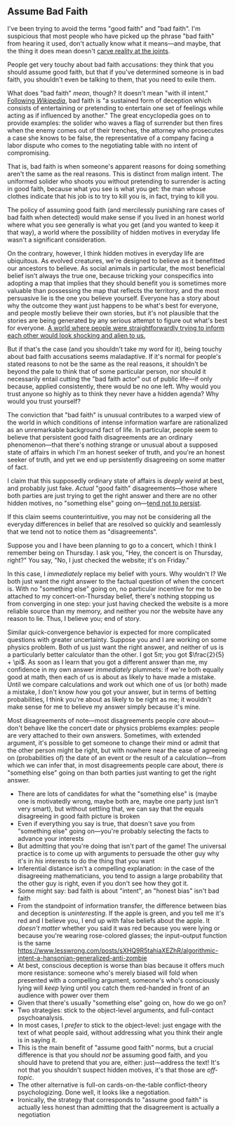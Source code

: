 ## Assume Bad Faith

I've been trying to avoid the terms "good faith" and "bad faith". I'm suspicious that most people who have picked up the phrase "bad faith" from hearing it used, don't actually know what it means—and maybe, that the thing it does mean doesn't [carve reality at the joints](https://www.lesswrong.com/posts/esRZaPXSHgWzyB2NL/where-to-draw-the-boundaries).

People get very touchy about bad faith accusations: they think that you should assume good faith, but that if you've determined someone is in bad faith, you shouldn't even be talking to them, that you need to exile them.

What does "bad faith" _mean_, though? It doesn't mean "with ill intent." [Following _Wikipedia_](https://en.wikipedia.org/wiki/Bad_faith), bad faith is "a sustained form of deception which consists of entertaining or pretending to entertain one set of feelings while acting as if influenced by another." The great encyclopedia goes on to provide examples: the solider who waves a flag of surrender but then fires when the enemy comes out of their trenches, the attorney who prosecutes a case she knows to be false, the representative of a company facing a labor dispute who comes to the negotiating table with no intent of compromising.

That is, bad faith is when someone's apparent reasons for doing something aren't the same as the real reasons. This is distinct from malign intent. The uniformed solider who shoots you without pretending to surrender is acting in good faith, because what you see is what you get: the man whose clothes indicate that his job is to try to kill you is, in fact, trying to kill you.

The policy of assuming good faith (and mercilessly punishing rare cases of bad faith when detected) would make sense if you lived in an honest world where what you see generally is what you get (and you wanted to keep it that way), a world where the possibility of hidden motives in everyday life wasn't a significant consideration.

On the contrary, however, I think hidden motives in everyday life are ubiquitous. As evolved creatures, we're designed to believe as it benefitted our ancestors to believe. As social animals in particular, the most beneficial belief isn't always the true one, because tricking your conspecifics into adopting a map that implies that they should benefit you is sometimes more valuable than possessing the map that reflects the territory, and the most persuasive lie is the one you believe yourself. Everyone has a story about why the outcome they want just happens to be what's best for everyone, and people mostly believe their own stories, but it's not plausible that the stories are being generated by any serious attempt to figure out what's best for everyone. [A world where people were straightforwardly trying to inform each other would look shocking and alien to us.](https://www.lesswrong.com/posts/h2Hk2c2Gp5sY4abQh/lack-of-social-grace-is-an-epistemic-virtue)

But if that's the case (and you shouldn't take my word for it), being touchy about bad faith accusations seems maladaptive. If it's normal for people's stated reasons to not be the same as the real reasons, it shouldn't be beyond the pale to think that of some particular person, nor should it necessarily entail cutting the "bad faith actor" out of public life—if only because, applied consistently, there would be no one left. Why would you trust anyone so highly as to think they never have a hidden agenda? Why would you trust yourself?

The conviction that "bad faith" is unusual contributes to a warped view of the world in which conditions of intense information warfare are rationalized as an unremarkable background fact of life. In particular, people seem to believe that persistent good faith disagreements are an ordinary phenomenon—that there's nothing strange or unusual about a supposed state of affairs in which I'm an honest seeker of truth, and you're an honest seeker of truth, and yet we end up persistently disagreeing on some matter of fact.

I claim that this supposedly ordinary state of affairs is _deeply weird_ at best, and probably just fake. _Actual_ "good faith" disagreements—those where both parties are just trying to get the right answer and there are no other hidden motives, no "something else" going on—[tend not to persist](https://www.lesswrong.com/posts/iThwqe3yPog56ytyq/aiming-for-convergence-is-like-discouraging-betting).

If this claim seems counterintuitive, you may not be considering all the everyday differences in belief that are resolved so quickly and seamlessly that we tend not to notice them as "disagreements".

Suppose you and I have been planning to go to a concert, which I think I remember being on Thursday. I ask you, "Hey, the concert is on Thursday, right?" You say, "No, I just checked the website; it's on Friday."

In this case, I _immediately_ replace my belief with yours. Why wouldn't I? We both just want the right answer to the factual question of when the concert is. With no "something else" going on, no particular incentive for me to be attached to my concert-on-Thursday belief, there's nothing stopping us from converging in one step: your just having checked the website is a more reliable source than my memory, and neither you nor the website have any reason to lie. Thus, I believe you; end of story.

Similar quick-convergence behavior is expected for more complicated questions with greater uncertainty. Suppose you and I are working on some physics problem. Both of us just want the right answer, and neither of us is a particularly better calculator than the other. I got $5 \pi$; you got $\frac{2}{5} + \pi$. As soon as I learn that you got a different answer than me, my confidence in my own answer _immediately_ plummets: if we're both equally good at math, then each of us is about as likely to have made a mistake. Until we compare calculations and work out which one of us (or both) made a mistake, I don't know _how_ you got your answer, but in terms of betting probabilities, I think you're about as likely to be right as me; it wouldn't make sense for me to believe my answer simply because it's mine.

Most disagreements of note—most disagreements people _care_ about—don't behave like the concert date or physics problems examples: people are very attached to their own answers. Sometimes, with extended argument, it's possible to get someone to change their mind or admit that the other person might be right, but with nowhere near the ease of agreeing on (probabilities of) the date of an event or the result of a calculation—from which we can infer that, in most disagreements people care about, there _is_ "something else" going on than both parties just wanting to get the right answer.


 * There are lots of candidates for what the "something else" is (maybe one is motivatedly wrong, maybe both are, maybe one party just isn't very smart), but without settling that, we can say that the equals disagreeing in good faith picture is broken
 * Even if everything you say is true, that doesn't save you from "something else" going on—you're probably selecting the facts to advance your interests
 * But admitting that you're doing that isn't part of the game! The universal practice is to come up with arguments to persuade the other guy why it's in _his_ interests to do the thing that you want
 * Inferential distance isn't a compelling explanation: in the case of the disagreeing mathematicians, you tend to assign a large probability that the other guy is right, even if you don't see how they got it.
 * Some might say: bad faith is about "intent", an "honest bias" isn't bad faith
 * From the standpoint of information transfer, the difference between bias and deception is _uninteresting_. If the apple is green, and you tell me it's red and I believe you, I end up with false beliefs about the apple. It _doesn't matter_ whether you said it was red because you were lying or because you're wearing rose-colored glasses; the input–output function is the same https://www.lesswrong.com/posts/sXHQ9R5tahiaXEZhR/algorithmic-intent-a-hansonian-generalized-anti-zombie
 * At best, conscious deception is worse than bias because it offers much more resistance: someone who's merely biased will fold when presented with a compelling argument, someone's who's consciously lying will _keep_ lying until you catch them red-handed in front of an audience with power over them
 * Given that there's usually "something else" going on, how do we go on?
 * Two strategies: stick to the object-level arguments, and full-contact psychoanalysis.
 * In most cases, I _prefer_ to stick to the object-level: just engage with the text of what people said, without addressing what you think their angle is in saying it.
 * This is the main benefit of "assume good faith" norms, but a crucial difference is that you should _not_ be assuming good faith, and you should have to pretend that you are, either: just—address the text! It's not that you shouldn't suspect hidden motives, it's that those are _off-topic_.
 * The other alternative is full-on cards-on-the-table conflict-theory psychologizing. Done well, it looks like a negotiation.
 * Ironically, the strategy that corresponds to "assume good faith" is actually less honest than admitting that the disagreement is actually a negotiation
